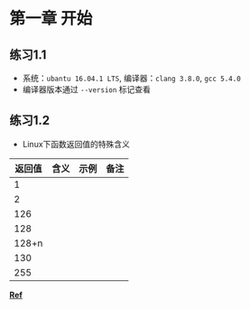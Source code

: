 # 第一章 开始

## 练习1.1
- 系统：`ubantu 16.04.1 LTS`, 编译器：`clang 3.8.0`, `gcc 5.4.0`
- 编译器版本通过 `--version` 标记查看

## 练习1.2
- Linux下函数返回值的特殊含义

|返回值|含义|示例|备注|
|---|---|---|---|
|1||||
|2||||
|126||||
|128||||
|128+n||||
|130||||
|255||||

[**Ref**](http://www.tldp.org/LDP/abs/html/exitcodes.html)
